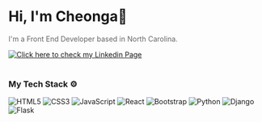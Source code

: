 # Hi, I'm Cheonga👋
<!-- ![name_banner](https://user-images.githubusercontent.com/43771301/214397688-3f5700ed-a3fc-46b3-8be9-ab801365a199.jpg) -->
<!-- <img
    src="https://user-images.githubusercontent.com/43771301/214397688-3f5700ed-a3fc-46b3-8be9-ab801365a199.jpg"
    alt="Cheonga Yun / Front End Developer / https://github.com/1shining1"
    width="100%"
/> -->
<p style="color:#666;">I'm a Front End Developer based in North Carolina.</p>
<a target="_blank" href="https://www.linkedin.com/in/shining-yun/">
        <img src="https://img.shields.io/badge/Click here to check my Linkedin Page-0A66C2?style=for-the-badge&logo=LinkedIn&logoColor=fff" alt="Click here to check my Linkedin Page">
</a>
<br>
<br>

<h3>My Tech Stack ⚙️</h3>

![HTML5](https://img.shields.io/badge/html5-E34F26?style=for-the-badge&logo=HTML5&logoColor=fff)
![CSS3](https://img.shields.io/badge/css3-1572B6?style=for-the-badge&logo=CSS3&logoColor=fff)
![JavaScript](https://img.shields.io/badge/javascript-F7DF1E?style=for-the-badge&logo=JavaScript&logoColor=000)
![React](https://img.shields.io/badge/react-61DAFB?style=for-the-badge&logo=React&logoColor=000)
![Bootstrap](https://img.shields.io/badge/bootstrap-7952B3?style=for-the-badge&logo=Bootstrap&logoColor=fff)
![Python](https://img.shields.io/badge/python-3776AB?style=for-the-badge&logo=Python&logoColor=fff)
![Django](https://img.shields.io/badge/django-092E20?style=for-the-badge&logo=Django&logoColor=fff)
![Flask](https://img.shields.io/badge/flask-000000?style=for-the-badge&logo=Flask&logoColor=fff)

